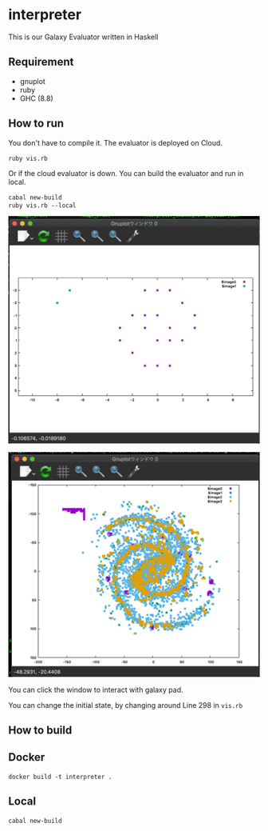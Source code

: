 # interpreter

This is our Galaxy Evaluator written in Haskell

## Requirement
- gnuplot
- ruby
- GHC (8.8)


## How to run
You don't have to compile it. The evaluator is deployed on Cloud. 

```
ruby vis.rb
```

Or if the cloud evaluator is down. You can build the evaluator and run in local.

```
cabal new-build
ruby vis.rb --local
```

![galaxyinit](galaxy_init.png)

![galaxymain](galaxy_main.png)

You can click the window to interact with galaxy pad.

You can change the initial state, by changing
around Line 298 in `vis.rb` 

## How to build

## Docker

```
docker build -t interpreter .
```

## Local

```
cabal new-build
```
